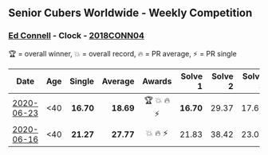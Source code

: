## Senior Cubers Worldwide - Weekly Competition
### [Ed Connell](../ed_connell.md) - Clock - [2018CONN04](https://www.worldcubeassociation.org/persons/2018CONN04?event=clock)

🏆 = overall winner, 💥 = overall record, 🔥 = PR average, ⚡ = PR single

| Date | Age | Single | Average | Awards | Solve 1 | Solve 2 | Solve 3 | Solve 4 | Solve 5 | Video |
| :--: | :--: | --: | --: | :--: | --: | --: | --: | --: | --: | :-- |
| [2020-06-23](../../results/clock/2020-06-23.md) | <40 | **16.70** | **18.69** | 🏆 💥 🔥 ⚡ | **16.70** | 29.37 | 17.60 | 20.58 | 17.88 | [Link](https://www.facebook.com/events/1618516681636159/permalink/1621527954668365/) |
| [2020-06-16](../../results/clock/2020-06-16.md) | <40 | **21.27** | **27.77** | 💥 🔥 ⚡ | 21.83 | 38.42 | 23.06 | **21.27** | DNF | [Link](https://www.facebook.com/events/296087658445428/permalink/300275488026645/) |


<!-- Global site tag (gtag.js) - Google Analytics -->
<script async src="https://www.googletagmanager.com/gtag/js?id=UA-86348435-3"></script>
<script>window.dataLayer = window.dataLayer || []; function gtag() {dataLayer.push(arguments);} gtag('js', new Date()); gtag('config', 'UA-86348435-3');</script>
